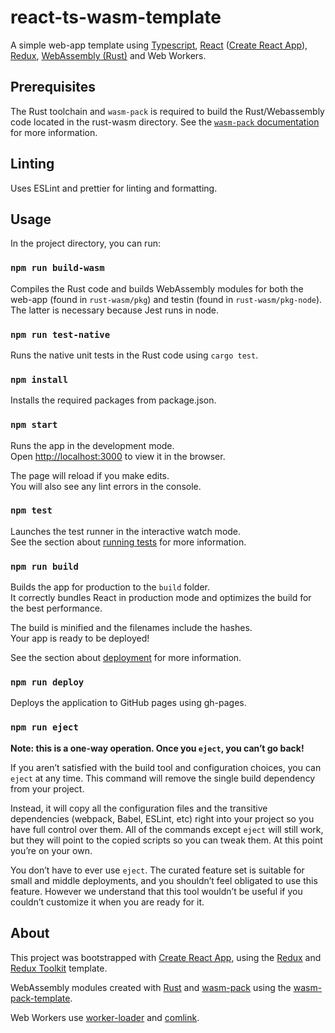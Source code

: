 # react-ts-wasm-template

A simple web-app template using [Typescript](https://www.typescriptlang.org/), [React](https://reactjs.org/)
([Create React App](https://github.com/facebook/create-react-app)), [Redux](https://redux.js.org/), [WebAssembly (Rust)](https://rustwasm.github.io/) and Web Workers.

## Prerequisites

The Rust toolchain and `wasm-pack` is required to build the Rust/Webassembly code located in the rust-wasm directory. See the [`wasm-pack` documentation](https://rustwasm.github.io/wasm-pack/book/quickstart.html) for more information.

## Linting

Uses ESLint and prettier for linting and formatting.

## Usage

In the project directory, you can run:

### `npm run build-wasm`

Compiles the Rust code and builds WebAssembly modules for both the web-app (found in `rust-wasm/pkg`) and testin (found in `rust-wasm/pkg-node`). The latter is necessary because Jest runs in node.

### `npm run test-native`

Runs the native unit tests in the Rust code using `cargo test`.

### `npm install`

Installs the required packages from package.json.

### `npm start`

Runs the app in the development mode.<br />
Open [http://localhost:3000](http://localhost:3000) to view it in the browser.

The page will reload if you make edits.<br />
You will also see any lint errors in the console.

### `npm test`

Launches the test runner in the interactive watch mode.<br />
See the section about [running tests](https://facebook.github.io/create-react-app/docs/running-tests) for more information.

### `npm run build`

Builds the app for production to the `build` folder.<br />
It correctly bundles React in production mode and optimizes the build for the best performance.

The build is minified and the filenames include the hashes.<br />
Your app is ready to be deployed!

See the section about [deployment](https://facebook.github.io/create-react-app/docs/deployment) for more information.

### `npm run deploy`

Deploys the application to GitHub pages using gh-pages.

### `npm run eject`

**Note: this is a one-way operation. Once you `eject`, you can’t go back!**

If you aren’t satisfied with the build tool and configuration choices, you can `eject` at any time. This command will remove the single build dependency from your project.

Instead, it will copy all the configuration files and the transitive dependencies (webpack, Babel, ESLint, etc) right into your project so you have full control over them. All of the commands except `eject` will still work, but they will point to the copied scripts so you can tweak them. At this point you’re on your own.

You don’t have to ever use `eject`. The curated feature set is suitable for small and middle deployments, and you shouldn’t feel obligated to use this feature. However we understand that this tool wouldn’t be useful if you couldn’t customize it when you are ready for it.

## About

This project was bootstrapped with [Create React App](https://github.com/facebook/create-react-app), using the [Redux](https://redux.js.org/) and [Redux Toolkit](https://redux-toolkit.js.org/) template.

WebAssembly modules created with [Rust](https://www.rust-lang.org/) and [wasm-pack](https://rustwasm.github.io/wasm-pack/) using the [wasm-pack-template](https://github.com/rustwasm/wasm-pack).

Web Workers use [worker-loader](https://github.com/webpack-contrib/worker-loader) and [comlink](https://github.com/GoogleChromeLabs/comlink).
